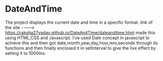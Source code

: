 # DateAndTime
The project displays the current date and time in a specific format.
link of the site ----> https://raksha27yadav.github.io/DateAndTime/dateandtime.html
made this using HTML,CSS and Javascript.
I've used Date concept in javascript to achieve this and then got date,month,year,day,hour,min,seconds through its functions and then finally enclosed it in setInterval to give the live effect by setting it to 1000ms.
